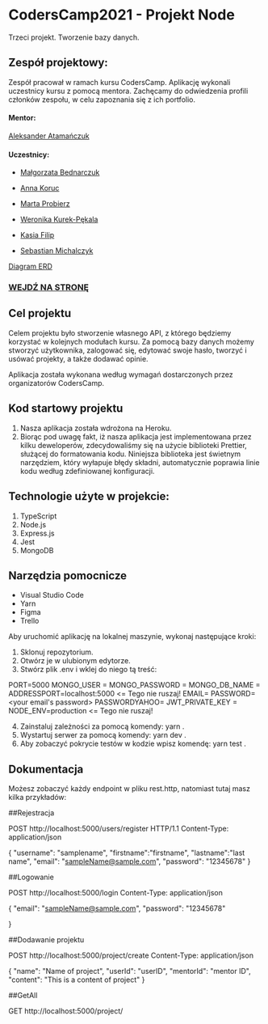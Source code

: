 # CodersCamp2021 - Projekt Node

Trzeci projekt. Tworzenie bazy danych.

## Zespół projektowy:

Zespół pracował w ramach kursu CodersCamp. Aplikację wykonali uczestnicy kursu z pomocą mentora. Zachęcamy do odwiedzenia profili członków zespołu, w celu zapoznania się z ich portfolio.

#### Mentor:

[Aleksander Atamańczuk](https://github.com/TenGosc007)

#### Uczestnicy:

- [Małgorzata Bednarczuk](https://github.com/margiebed)

- [Anna Koruc](https://github.com/annakoruc)

- [Marta Probierz](https://github.com/marta-probierz)

- [Weronika Kurek-Pękala](https://github.com/SolWika)

- [Kasia Filip](https://github.com/kasia-filip)

- [Sebastian Michalczyk](https://github.com/WindOfCodes)

[Diagram ERD](https://www.figma.com/file/rKjruMuYjpcQelDVIyJRZy/Projekt-3?node-id=0%3A1)

### [WEJDŹ NA STRONĘ](https://ws-server-2022.herokuapp.com/)

## Cel projektu

Celem projektu było stworzenie własnego API, z którego będziemy korzystać w kolejnych modułach kursu. Za pomocą bazy danych możemy stworzyć użytkownika, zalogować się, edytować swoje hasło, tworzyć i usówać projekty, a także dodawać opinie.

Aplikacja została wykonana według wymagań dostarczonych przez organizatorów CodersCamp.

## Kod startowy projektu

1. Nasza aplikacja została wdrożona na Heroku.
2. Biorąc pod uwagę fakt, iż nasza aplikacja jest implementowana przez kilku deweloperów, zdecydowaliśmy się na użycie biblioteki Prettier, służącej do formatowania kodu. Niniejsza biblioteka jest świetnym narzędziem, który wyłapuje błędy składni, automatycznie poprawia linie kodu według zdefiniowanej konfiguracji.

## Technologie użyte w projekcie:

1. TypeScript
2. Node.js
3. Express.js
4. Jest
5. MongoDB

## Narzędzia pomocnicze

- Visual Studio Code
- Yarn
- Figma
- Trello

Aby uruchomić aplikację na lokalnej maszynie, wykonaj następujące kroki:

1. Sklonuj repozytorium.
2. Otwórz je w ulubionym edytorze.
3. Stwórz plik .env i wklej do niego tą treść:

PORT=5000
MONGO_USER = <you user name>
MONGO_PASSWORD = <your user password>
MONGO_DB_NAME = <your db name>
ADDRESSPORT=localhost:5000 <= Tego nie ruszaj!
EMAIL=<your email>
PASSWORD=<your email's password>
PASSWORDYAHOO=<your password to email>
JWT_PRIVATE_KEY = <some random password>
NODE_ENV=production <= Tego nie ruszaj!

4. Zainstaluj zależności za pomocą komendy: yarn .
5. Wystartuj serwer za pomocą komendy: yarn dev .
6. Aby zobaczyć pokrycie testów w kodzie wpisz komendę: yarn test .

## Dokumentacja

Możesz zobaczyć każdy endpoint w pliku rest.http, natomiast tutaj masz kilka przykładów:

##Rejestracja

POST http://localhost:5000/users/register HTTP/1.1
Content-Type: application/json

{
"username": "samplename",
"firstname":"firstname",
"lastname":"last name",
"email": "sampleName@sample.com",
"password": "12345678"
}

##Logowanie

POST http://localhost:5000/login
Content-Type: application/json

{
"email": "sampleName@sample.com",
"password": "12345678"

}

##Dodawanie projektu

POST http://localhost:5000/project/create
Content-Type: application/json

{
"name": "Name of project",
"userId": "userID",
"mentorId": "mentor ID",
"content": "This is a content of project"
}

##GetAll

GET http://localhost:5000/project/
